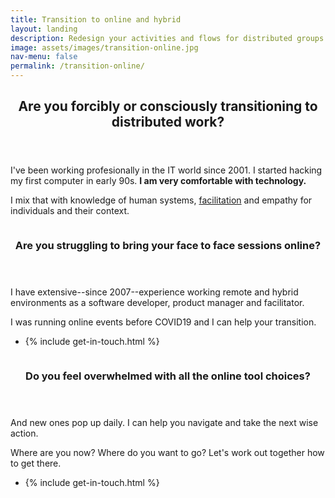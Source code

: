 ```yaml
---
title: Transition to online and hybrid 
layout: landing
description: Redesign your activities and flows for distributed groups
image: assets/images/transition-online.jpg
nav-menu: false
permalink: /transition-online/
---
```


<!-- Main -->
<div id="main">

<!-- One -->
<section id="one">
	<div class="inner">
		<header class="major">
			<h2>Are you forcibly or consciously transitioning to distributed work?</h2>
		</header>
		<p>I've been working profesionally in the IT world since 2001. I started hacking my first computer in early 90s. <strong>I am very comfortable with technology.</strong></p>
		<p>I mix that with knowledge of human systems, <a href="/facilitation">facilitation</a> and empathy for individuals and their context.</p>
	</div>
</section>

<!-- Two -->
<section id="two" class="spotlights">
	<section>
		<div class="image">
			<img src="{% link assets/images/overwhelmed-video.jpg %}" alt="" data-position="center center" />			
		</div>
		<div class="content">
			<div class="inner">
				<header class="major">
					<h3 id="kickoff">Are you struggling to bring your face to face sessions online?</h3>
				</header>				
				<p>I have extensive--since 2007--experience working remote and hybrid environments as a software developer, product manager and facilitator.</p>
				<p>I was running online events before COVID19 and I can help your transition.</p>
				<ul class="actions">
					<li>{% include get-in-touch.html %}</li>
				</ul>
			</div>
		</div>
	</section>
		<section>
		<div class="image">
			<img src="{% link assets/images/distributed-work.jpg %}" alt="" data-position="center center" />
		</div>
		<div class="content">
			<div class="inner">
				<header class="major">
					<h3 id="kickoff">Do you feel overwhelmed with all the online tool choices?</h3>
				</header>				
				<p>And new ones pop up daily. I can help you navigate and take the next wise action.</p>
				<p>Where are you now? Where do you want to go? Let's work out together how to get there.</p>
				<ul class="actions">
					<li>{% include get-in-touch.html %}</li>
				</ul>
			</div>
		</div>
	</section>
</section>

</div>
